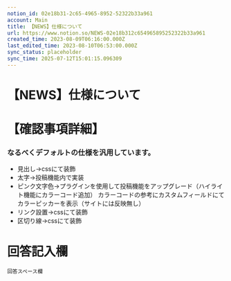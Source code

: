 ```yaml
---
notion_id: 02e18b31-2c65-4965-8952-52322b33a961
account: Main
title: 【NEWS】仕様について
url: https://www.notion.so/NEWS-02e18b312c654965895252322b33a961
created_time: 2023-08-09T06:16:00.000Z
last_edited_time: 2023-08-10T06:53:00.000Z
sync_status: placeholder
sync_time: 2025-07-12T15:01:15.096309
---
```

# 【NEWS】仕様について

# 【確認事項詳細】
### なるべくデフォルトの仕様を汎用しています。
- 見出し→cssにて装飾
- 太字→投稿機能内で実装
- ピンク文字色→プラグインを使用して投稿機能をアップグレード（ハイライト機能にカラーコード追加）
カラーコードの参考にカスタムフィールドにてカラーピッカーを表示（サイトには反映無し）
- リンク設置→cssにて装飾
- 区切り線→cssにて装飾
# 回答記入欄
```plain text
回答スペース欄
```